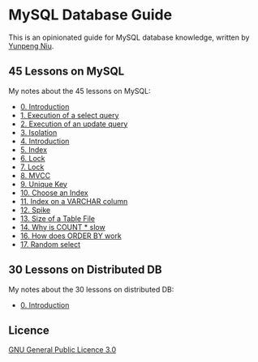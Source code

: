 # MySQL Database Guide

This is an opinionated guide for MySQL database knowledge, written by [Yunpeng Niu](https://yunpengn.github.io/).

## 45 Lessons on MySQL

My notes about the 45 lessons on MySQL:

- [0. Introduction](lessons_45/00_intro.md)
- [1. Execution of a select query](lessons_45/01_exec_select.md)
- [2. Execution of an update query](lessons_45/02_exec_update.md)
- [3. Isolation](lessons_45/03_isolation.md)
- [4. Introduction](lessons_45/04_index.md)
- [5. Index](lessons_45/05_index.md)
- [6. Lock](lessons_45/06_lock.md)
- [7. Lock](lessons_45/07_lock.md)
- [8. MVCC](lessons_45/08_mvcc.md)
- [9. Unique Key](lessons_45/09_unique_key.md)
- [10. Choose an Index](lessons_45/10_select_index.md)
- [11. Index on a VARCHAR column](lessons_45/11_varchar_index.md)
- [12. Spike](lessons_45/12_spike.md)
- [13. Size of a Table File](lessons_45/13_table_file_size.md)
- [14. Why is COUNT * slow](lessons_45/14_count.md)
- [16. How does ORDER BY work](lessons_45/16_order_by.md)
- [17. Random select](lessons_45/17_random_select.md)

## 30 Lessons on Distributed DB

My notes about the 30 lessons on distributed DB:

- [0. Introduction](lessons_30/00_intro.md)

## Licence

[GNU General Public Licence 3.0](LICENSE)
